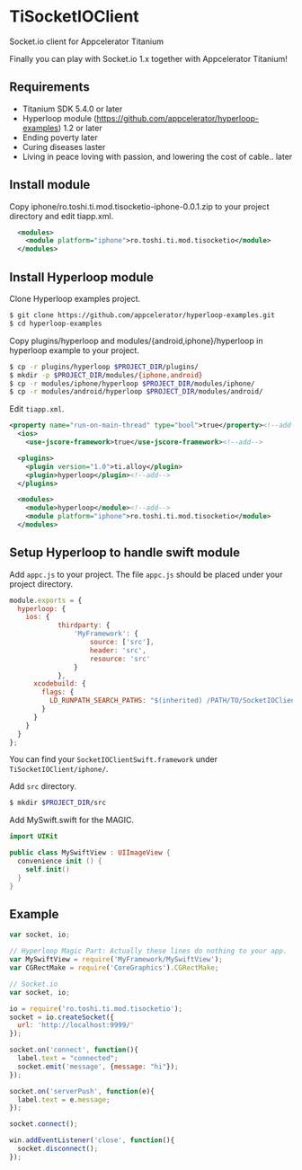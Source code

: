 # TiSocketIOClient
Socket.io client for Appcelerator Titanium

Finally you can play with Socket.io 1.x together with Appcelerator Titanium!

## Requirements

- Titanium SDK 5.4.0 or later
- Hyperloop module (https://github.com/appcelerator/hyperloop-examples) 1.2 or later
- Ending poverty later
- Curing diseases laster
- Living in peace loving with passion, and lowering the cost of cable.. later

## Install module

Copy iphone/ro.toshi.ti.mod.tisocketio-iphone-0.0.1.zip to your project directory and edit tiapp.xml.

```xml
  <modules>
    <module platform="iphone">ro.toshi.ti.mod.tisocketio</module>
  </modules>
```
## Install Hyperloop module

Clone Hyperloop examples project.

```bash
$ git clone https://github.com/appcelerator/hyperloop-examples.git
$ cd hyperloop-examples
```

Copy plugins/hyperloop and modules/{android,iphone}/hyperloop in hyperloop example to your project.

```bash
$ cp -r plugins/hyperloop $PROJECT_DIR/plugins/
$ mkdir -p $PROJECT_DIR/modules/{iphone,android}
$ cp -r modules/iphone/hyperloop $PROJECT_DIR/modules/iphone/
$ cp -r modules/android/hyperloop $PROJECT_DIR/modules/android/
```

Edit `tiapp.xml`.
```xml
<property name="run-on-main-thread" type="bool">true</property><!--add-->
  <ios>
    <use-jscore-framework>true</use-jscore-framework><!--add-->
```

```xml
  <plugins>
    <plugin version="1.0">ti.alloy</plugin>
    <plugin>hyperloop</plugin><!--add-->
  </plugins>
```

```xml
  <modules>
    <module>hyperloop</module><!--add-->
    <module platform="iphone">ro.toshi.ti.mod.tisocketio</module>
  </modules>
```

## Setup Hyperloop to handle swift module

Add `appc.js` to your project. The file `appc.js` should be placed under your project directory.

```javascript
module.exports = {
  hyperloop: {
    ios: {
			thirdparty: {
				'MyFramework': {
					source: ['src'],
					header: 'src',
					resource: 'src'
				}
			},
      xcodebuild: {
        flags: {
          LD_RUNPATH_SEARCH_PATHS: "$(inherited) /PATH/TO/SocketIOClientSwift.framework/DIR"
        }
      }
    }           
  }
};
```

You can find your `SocketIOClientSwift.framework` under `TiSocketIOClient/iphone/`.

Add `src` directory.

```bash
$ mkdir $PROJECT_DIR/src
```

Add MySwift.swift for the MAGIC.

```swift
import UIKit

public class MySwiftView : UIImageView {
  convenience init () {
    self.init()
  }
}
```

## Example

```javascript
var socket, io;

// Hyperloop Magic Part: Actually these lines do nothing to your app.
var MySwiftView = require('MyFramework/MySwiftView');
var CGRectMake = require('CoreGraphics').CGRectMake;

// Socket.io
var socket, io;

io = require('ro.toshi.ti.mod.tisocketio');
socket = io.createSocket({
  url: 'http://localhost:9999/'
});

socket.on('connect', function(){
  label.text = "connected";
  socket.emit('message', {message: "hi"});
});

socket.on('serverPush', function(e){
  label.text = e.message;
});

socket.connect();

win.addEventListener('close', function(){
  socket.disconnect();
});
```
